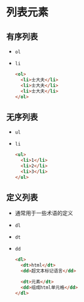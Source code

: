 # 列表元素

## 有序列表

- `ol`

- `li`

    ```html
    <ol>
      <li>士大夫</li>
      <li>士大夫</li>
      <li>士大夫</li>
    </ol>
    ```

## 无序列表

- `ul`

- `li`

    ```html
    <ul>
      <li>1</li>
      <li>2</li>
      <li>3</li>
    </ul>
    ```

## 定义列表

- 通常用于一些术语的定义

- `dl`

- `dt`

- `dd`

    ```html
    <dl>
      <dt>html</dt>
      <dd>超文本标记语言</dd>

      <dt>元素</dt>
      <dd>组成html单元格</dd>
    </dl>
    ```
